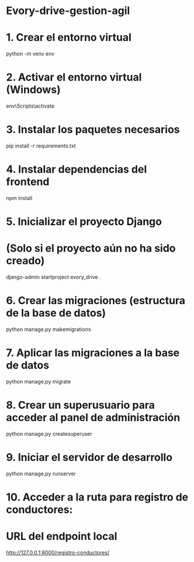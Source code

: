 # Evory-drive-gestion-agil

# 1. Crear el entorno virtual
python -m venv env

# 2. Activar el entorno virtual (Windows)
env\Scripts\activate

# 3. Instalar los paquetes necesarios
pip install -r requirements.txt

# 4. Instalar dependencias del frontend 
npm install

# 5. Inicializar el proyecto Django
# (Solo si el proyecto aún no ha sido creado)
django-admin startproject evory_drive .

# 6. Crear las migraciones (estructura de la base de datos)
python manage.py makemigrations

# 7. Aplicar las migraciones a la base de datos
python manage.py migrate

# 8. Crear un superusuario para acceder al panel de administración
python manage.py createsuperuser

# 9. Iniciar el servidor de desarrollo
python manage.py runserver

# 10. Acceder a la ruta para registro de conductores:
# URL del endpoint local
http://127.0.0.1:8000/registro-conductores/
